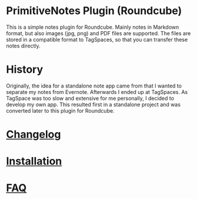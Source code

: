 # PrimitiveNotes Plugin (Roundcube)
This is a simple notes plugin for Roundcube. Mainly notes in Markdown format, but also images (jpg, png) and PDF files are supported. The files are stored in a compatible format to TagSpaces, so that you can transfer these notes directly. 

# History
Originally, the idea for a standalone note app came from that I wanted to separate my notes from Evernote. Afterwards I ended up at TagSpaces. As TagSpace was too slow and extensive for me personally, I decided to develop my own app. This resulted first in a standalone project and was converted later to this plugin for Roundcube.

# [Changelog](../../wiki/Changelog)

# [Installation](../../wiki/Installation)

# [FAQ](../../wiki/FAQ)
